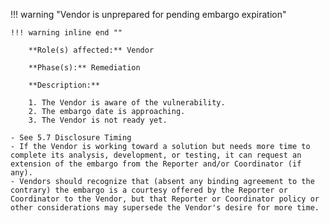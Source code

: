 <a name="19"></a>
!!! warning "Vendor is unprepared for pending embargo expiration"

    !!! warning inline end ""

        **Role(s) affected:** Vendor

        **Phase(s):** Remediation

        **Description:**

        1. The Vendor is aware of the vulnerability.
        2. The embargo date is approaching.
        3. The Vendor is not ready yet.

    - See 5.7 Disclosure Timing
    - If the Vendor is working toward a solution but needs more time to complete its analysis, development, or testing, it can request an extension of the embargo from the Reporter and/or Coordinator (if any).
    - Vendors should recognize that (absent any binding agreement to the contrary) the embargo is a courtesy offered by the Reporter or Coordinator to the Vendor, but that Reporter or Coordinator policy or other considerations may supersede the Vendor's desire for more time.
